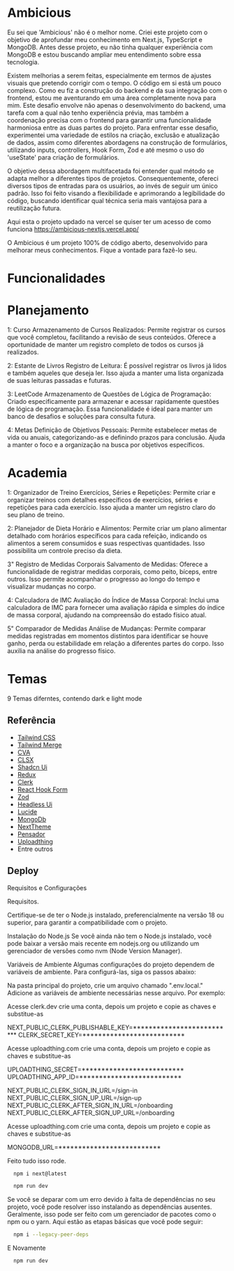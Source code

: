 
# Ambicious

Eu sei que 'Ambicious' não é o melhor nome. Criei este projeto com o objetivo de aprofundar meu conhecimento em Next.js, TypeScript e MongoDB. Antes desse projeto, eu não tinha qualquer experiência com MongoDB e estou buscando ampliar meu entendimento sobre essa tecnologia.

Existem melhorias a serem feitas, especialmente em termos de ajustes visuais que pretendo corrigir com o tempo. O código em si está um pouco complexo. Como eu fiz a construção do backend e da sua integração com o frontend, estou me aventurando em uma área completamente nova para mim. Este desafio envolve não apenas o desenvolvimento do backend, uma tarefa com a qual não tenho experiência prévia, mas também a coordenação precisa com o frontend para garantir uma funcionalidade harmoniosa entre as duas partes do projeto. Para enfrentar esse desafio, experimentei uma variedade de estilos na criação, exclusão e atualização de dados, assim como diferentes abordagens na construção de formulários, utilizando inputs, controllers, Hook Form, Zod e até mesmo o uso do 'useState' para criação de formulários.

O objetivo dessa abordagem multifacetada foi entender qual método se adapta melhor a diferentes tipos de projetos. Consequentemente, ofereci diversos tipos de entradas para os usuários, ao invés de seguir um único padrão. Isso foi feito visando a flexibilidade e aprimorando a legibilidade do código, buscando identificar qual técnica seria mais vantajosa para a reutilização futura.

Aqui esta o projeto updado na vercel se quiser ter um acesso de como funciona https://ambicious-nextjs.vercel.app/

O Ambicious é um projeto 100% de código aberto, desenvolvido para melhorar meus conhecimentos. Fique a vontade para fazẽ-lo seu.

# Funcionalidades

# Planejamento

1: Curso
Armazenamento de Cursos Realizados: Permite registrar os cursos que você completou, facilitando a revisão de seus conteúdos. Oferece a oportunidade de manter um registro completo de todos os cursos já realizados.

2: Estante de Livros
Registro de Leitura: É possível registrar os livros já lidos e também aqueles que deseja ler. Isso ajuda a manter uma lista organizada de suas leituras passadas e futuras.

3: LeetCode
Armazenamento de Questões de Lógica de Programação: Criado especificamente para armazenar e acessar rapidamente questões de lógica de programação. Essa funcionalidade é ideal para manter um banco de desafios e soluções para consulta futura.

4: Metas
Definição de Objetivos Pessoais: Permite estabelecer metas de vida ou anuais, categorizando-as e definindo prazos para conclusão. Ajuda a manter o foco e a organização na busca por objetivos específicos.

# Academia

1: Organizador de Treino
Exercícios, Séries e Repetições: Permite criar e organizar treinos com detalhes específicos de exercícios, séries e repetições para cada exercício. Isso ajuda a manter um registro claro do seu plano de treino.

2: Planejador de Dieta
Horário e Alimentos: Permite criar um plano alimentar detalhado com horários específicos para cada refeição, indicando os alimentos a serem consumidos e suas respectivas quantidades. Isso possibilita um controle preciso da dieta.

3" Registro de Medidas Corporais
Salvamento de Medidas: Oferece a funcionalidade de registrar medidas corporais, como peito, bíceps, entre outros. Isso permite acompanhar o progresso ao longo do tempo e visualizar mudanças no corpo.

4: Calculadora de IMC
Avaliação do Índice de Massa Corporal: Inclui uma calculadora de IMC para fornecer uma avaliação rápida e simples do índice de massa corporal, ajudando na compreensão do estado físico atual.

5" Comparador de Medidas
Análise de Mudanças: Permite comparar medidas registradas em momentos distintos para identificar se houve ganho, perda ou estabilidade em relação a diferentes partes do corpo. Isso auxilia na análise do progresso físico.

# Temas 

9 Temas diferntes, contendo dark e light mode
## Referência

 - [Tailwind CSS](https://tailwindcss.com/)
 - [Tailwind Merge](https://www.npmjs.com/package/tailwind-merge)
 - [CVA](https://cva.style/)
 - [CLSX](https://www.npmjs.com/package/tailwind-merge)
 - [Shadcn Ui](https://ui.shadcn.com/)
 - [Redux](https://redux.js.org/)
 - [Clerk](https://clerk.com/)
 - [React Hook Form](https://react-hook-form.com/)
 - [Zod](https://react-hook-form.com/)
 - [Headless Ui](https://headlessui.com/)
 - [Lucide](https://lucide.dev/)
 - [MongoDb](https://www.mongodb.com/)
 - [NextTheme](https://www.npmjs.com/package/next-themes?activeTab=readme)
 - [Pensador](https://github.com/operfildoluiz/pensador-api)
 - [Uploadthing](https://uploadthing.com/)
 - Entre outros


## Deploy

Requisitos e Configurações

Requisitos.

Certifique-se de ter o Node.js instalado, preferencialmente na versão 18 ou superior, para garantir a compatibilidade com o projeto.

Instalação do Node.js
Se você ainda não tem o Node.js instalado, você pode baixar a versão mais recente em nodejs.org ou utilizando um gerenciador de versões como nvm (Node Version Manager).

Variáveis de Ambiente
Algumas configurações do projeto dependem de variáveis de ambiente. Para configurá-las, siga os passos abaixo:

Na pasta principal do projeto, crie um arquivo chamado ".env.local."
Adicione as variáveis de ambiente necessárias nesse arquivo. Por exemplo:

Acesse clerk.dev crie uma conta, depois um projeto e copie as chaves e substitue-as

NEXT_PUBLIC_CLERK_PUBLISHABLE_KEY=**************************
CLERK_SECRET_KEY=**************************

Acesse uploadthing.com crie uma conta, depois um projeto e copie as chaves e substitue-as

UPLOADTHING_SECRET=**************************
UPLOADTHING_APP_ID=**************************


NEXT_PUBLIC_CLERK_SIGN_IN_URL=/sign-in
NEXT_PUBLIC_CLERK_SIGN_UP_URL=/sign-up
NEXT_PUBLIC_CLERK_AFTER_SIGN_IN_URL=/onboarding
NEXT_PUBLIC_CLERK_AFTER_SIGN_UP_URL=/onboarding

Acesse uploadthing.com crie uma conta, depois um projeto e copie as chaves e substitue-as

MONGODB_URL=**************************

Feito tudo isso rode.

```bash
  npm i next@latest
```

```bash
  npm run dev
```

Se você se deparar com um erro devido à falta de dependências no seu projeto, você pode resolver isso instalando as dependências ausentes. Geralmente, isso pode ser feito com um gerenciador de pacotes como o npm ou o yarn. Aqui estão as etapas básicas que você pode seguir:

```bash
  npm i --legacy-peer-deps
```
E Novamente


```bash
  npm run dev
```
